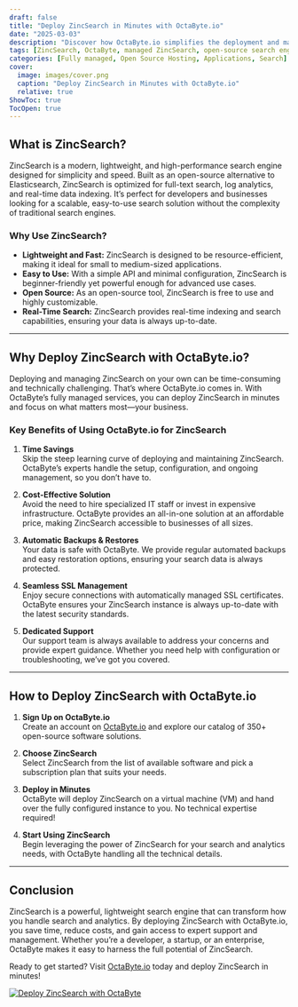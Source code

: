 ```yaml
---
draft: false
title: "Deploy ZincSearch in Minutes with OctaByte.io"
date: "2025-03-03"
description: "Discover how OctaByte.io simplifies the deployment and management of ZincSearch, a lightweight, high-performance search engine. Save time, reduce costs, and enjoy seamless technical support with OctaByte's fully managed services."
tags: [ZincSearch, OctaByte, managed ZincSearch, open-source search engine, deploy ZincSearch, managed open-source software, ZincSearch hosting, ZincSearch deployment, cost-effective search engine, ZincSearch support]
categories: [Fully managed, Open Source Hosting, Applications, Search]
cover:
  image: images/cover.png
  caption: "Deploy ZincSearch in Minutes with OctaByte.io"
  relative: true
ShowToc: true
TocOpen: true
---
```



## What is ZincSearch?

ZincSearch is a modern, lightweight, and high-performance search engine designed for simplicity and speed. Built as an open-source alternative to Elasticsearch, ZincSearch is optimized for full-text search, log analytics, and real-time data indexing. It’s perfect for developers and businesses looking for a scalable, easy-to-use search solution without the complexity of traditional search engines.

### Why Use ZincSearch?

- **Lightweight and Fast:** ZincSearch is designed to be resource-efficient, making it ideal for small to medium-sized applications.
- **Easy to Use:** With a simple API and minimal configuration, ZincSearch is beginner-friendly yet powerful enough for advanced use cases.
- **Open Source:** As an open-source tool, ZincSearch is free to use and highly customizable.
- **Real-Time Search:** ZincSearch provides real-time indexing and search capabilities, ensuring your data is always up-to-date.

---

## Why Deploy ZincSearch with OctaByte.io?

Deploying and managing ZincSearch on your own can be time-consuming and technically challenging. That’s where OctaByte.io comes in. With OctaByte’s fully managed services, you can deploy ZincSearch in minutes and focus on what matters most—your business.

### Key Benefits of Using OctaByte.io for ZincSearch

1. **Time Savings**  
   Skip the steep learning curve of deploying and maintaining ZincSearch. OctaByte’s experts handle the setup, configuration, and ongoing management, so you don’t have to.

2. **Cost-Effective Solution**  
   Avoid the need to hire specialized IT staff or invest in expensive infrastructure. OctaByte provides an all-in-one solution at an affordable price, making ZincSearch accessible to businesses of all sizes.

3. **Automatic Backups & Restores**  
   Your data is safe with OctaByte. We provide regular automated backups and easy restoration options, ensuring your search data is always protected.

4. **Seamless SSL Management**  
   Enjoy secure connections with automatically managed SSL certificates. OctaByte ensures your ZincSearch instance is always up-to-date with the latest security standards.

5. **Dedicated Support**  
   Our support team is always available to address your concerns and provide expert guidance. Whether you need help with configuration or troubleshooting, we’ve got you covered.

---

## How to Deploy ZincSearch with OctaByte.io

1. **Sign Up on OctaByte.io**  
   Create an account on [OctaByte.io](https://octabyte.io) and explore our catalog of 350+ open-source software solutions.

2. **Choose ZincSearch**  
   Select ZincSearch from the list of available software and pick a subscription plan that suits your needs.

3. **Deploy in Minutes**  
   OctaByte will deploy ZincSearch on a virtual machine (VM) and hand over the fully configured instance to you. No technical expertise required!

4. **Start Using ZincSearch**  
   Begin leveraging the power of ZincSearch for your search and analytics needs, with OctaByte handling all the technical details.

---

## Conclusion

ZincSearch is a powerful, lightweight search engine that can transform how you handle search and analytics. By deploying ZincSearch with OctaByte.io, you save time, reduce costs, and gain access to expert support and management. Whether you’re a developer, a startup, or an enterprise, OctaByte makes it easy to harness the full potential of ZincSearch.

Ready to get started? Visit [OctaByte.io](https://octabyte.io) today and deploy ZincSearch in minutes!

[![Deploy ZincSearch with OctaByte](/images/deploy-on-octabyte.png)](https://octabyte.io/fully-managed-open-source-services/applications/search/zincsearch)